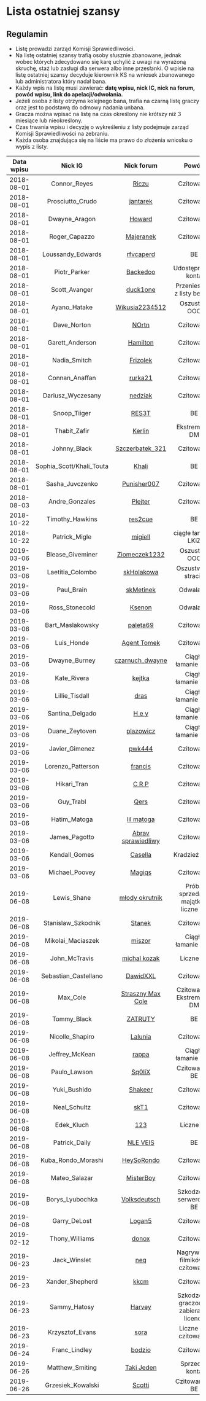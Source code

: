 # Lista ostatniej szansy

## Regulamin

+ Listę prowadzi zarząd Komisji Sprawiedliwości.
+ Na listę ostatniej szansy trafią osoby słusznie zbanowane, jednak wobec których zdecydowano się karę uchylić z uwagi na wyrażoną skruchę, staż lub zasługi dla serwera albo inne przesłanki. O wpisie na listę ostatniej szansy decyduje kierownik KS na wniosek zbanowanego lub administratora który nadał bana.
+ Każdy wpis na listę musi zawierać: **datę wpisu, nick IC, nick na forum, powód wpisu, link do apelacji/odwołania.**
+ Jeżeli osoba z listy otrzyma kolejnego bana, trafia na czarną listę graczy oraz jest to podstawą do odmowy nadania unbana.
+ Gracza można wpisać na listę na czas określony nie krótszy niż 3 miesiące lub nieokreślony.
+ Czas trwania wpisu i decyzję o wykreśleniu z listy podejmuje zarząd Komisji Sprawiedliwości na zebraniu.
+ Każda osoba znajdująca się na liście ma prawo do złożenia wniosku o wypis z listy.

| Data wpisu | Nick IG | Nick forum | Powód | Okres | Apelacja/Odwołanie |
| ---------- | :-----: | :--------: | :---: | :---: | :----------------: |
| 2018-08-01 | Connor_Reyes | [Riczu](https://mrucznik-rp.pl/user/7997-riczu/) | Czitowanie | - | [APELACJA](https://mrucznik-rp.pl/apelacje/8929) |
| 2018-08-01 | Prosciutto_Crudo | [jantarek](https://mrucznik-rp.pl/user/14899-jantarek/) | Czitowanie | - | [APELACJA](https://mrucznik-rp.pl/apelacje/9341) |
| 2018-08-01 | Dwayne_Aragon | [Howard](https://mrucznik-rp.pl/user/4609-howard/) | Czitowanie | - | [ODWOŁANIE](https://mrucznik-rp.pl/topic/56815-odwo%C5%82anie-sodoma-i-gomora-decyzja-w-apelacji/) |
| 2018-08-01 | Roger_Capazzo | [Majeranek](https://mrucznik-rp.pl/user/13138-majeranek/) | Czitowanie | - | [APELACJA](https://mrucznik-rp.pl/apelacje/9986) |
| 2018-08-01 | Loussandy_Edwards | [rfvcaperd](https://mrucznik-rp.pl/user/363-rfvcaperd/) | BE | - | [APELACJA](https://mrucznik-rp.pl/apelacje/10199) |
| 2018-08-01 | Piotr_Parker | [Backedoo](https://mrucznik-rp.pl/user/10248-backedoo/) | Udostępnianie konta | - | [APELACJA](https://mrucznik-rp.pl/apelacje/10255) |
| 2018-08-01 | Scott_Avanger |  [duck1one](https://mrucznik-rp.pl/user/16005-duck1one/) | Przeniesiony z listy bez UB | - | [APELACJA](https://mrucznik-rp.pl/apelacje/10159) |
| 2018-08-01 | Ayano_Hatake | [Wikusia2234512](https://mrucznik-rp.pl/user/14066-wikusia2234512/) | Oszustwo OOC | - | [APELACJA](https://mrucznik-rp.pl/apelacje/8166) |
| 2018-08-01 | Dave_Norton | [NOrtn](https://mrucznik-rp.pl/user/11045-nortn/) | Czitowanie | - | [APELACJA](https://mrucznik-rp.pl/apelacje/8403) |
| 2018-08-01 | Garett_Anderson | [Hamilton](https://mrucznik-rp.pl/user/4391-hamilton/) | Czitowanie | - | [APELACJA](https://mrucznik-rp.pl/apelacje/9756) |
| 2018-08-01 | Nadia_Smitch | [Frizolek](https://mrucznik-rp.pl/user/13802-frizolek/) | Czitowanie | - | [APELACJA](https://mrucznik-rp.pl/apelacje/10044) |
| 2018-08-01 | Connan_Anaffan | [rurka21](https://mrucznik-rp.pl/user/15392-rurka21/) | Czitowanie | - | [APELACJA](https://mrucznik-rp.pl/apelacje/10440) |
| 2018-08-01 | Dariusz_Wyczesany | [nedziak](https://mrucznik-rp.pl/user/13000-nedziak/) | Czitowanie | - | [APELACJA](https://mrucznik-rp.pl/apelacje/10663) |
| 2018-08-01 | Snoop_Tiiger | [RES3T](https://mrucznik-rp.pl/user/1187-res3t/) | BE | - | [APELACJA](https://mrucznik-rp.pl/apelacje/10920) |
| 2018-08-01 | Thabit_Zafir | [Kerlin](https://mrucznik-rp.pl/user/11631-kerlin/) | Ekstremalny DM | - | [APELACJA](https://mrucznik-rp.pl/apelacje/11950) |
| 2018-08-01 | Johnny_Black | [Szczerbatek_321](https://mrucznik-rp.pl/user/15913-szczerbatek-321/) | Czitowanie | - | [APELACJA](https://mrucznik-rp.pl/apelacje/12705) |
| 2018-08-01 | Sophia_Scott/Khali_Touta | [Khali](https://mrucznik-rp.pl/user/16189-khali/) | BE | - | [APELACJA](https://mrucznik-rp.pl/apelacje/12157) |
| 2018-08-01 | Sasha_Juvczenko | [Punisher007](https://mrucznik-rp.pl/user/17045-punisher007/) | Czitowanie | - | [APELACJA](https://mrucznik-rp.pl/apelacje/12441) |
| 2018-08-03 | Andre_Gonzales | [Plejter](https://mrucznik-rp.pl/user/15886-plejter/) | Czitowanie | - | [APELACJA](https://mrucznik-rp.pl/apelacje/karta/12575) |
| 2018-10-22 | Timothy_Hawkins | [res2cue](https://mrucznik-rp.pl/user/14346-res2cue/) | BE | - | [APELACJA](https://mrucznik-rp.pl/apelacje/11673) |
| 2018-10-22 | Patrick_Migle | [migiell](https://mrucznik-rp.pl/user/13646-migiell/) | ciągłe łamanie LKiZ | - | - |
| 2019-03-06 | Blease_Giveminer | [Ziomeczek1232](https://mrucznik-rp.pl/user/18660-ziomeczek1232/) | Oszustwo OOC | - | [APELACJA](https://mrucznik-rp.pl/apelacje/13941) |
| 2019-03-06 | Laetitia_Colombo | [skHolakowa](https://mrucznik-rp.pl/user/10380-skholakowa/) | Oszustwo w stracie | - | [APELACJA](https://mrucznik-rp.pl/apelacje/14041) |
| 2019-03-06 | Paul_Brain | [skMetinek](https://mrucznik-rp.pl/user/15814-skmetinek/) | Odwalanie | 6 miesięcy | - |
| 2019-03-06 | Ross_Stonecold | [Ksenon](https://mrucznik-rp.pl/user/14795-ksenon/) | Odwalanie | - | [WNIOSEK](https://mrucznik-rp.pl/topic/16199-wnioski-do-komisji-sprawiedliwo%C5%9Bci/page-33?p=839933#entry839933) |
| 2019-03-06 | Bart_Maslakowsky | [paleta69](https://mrucznik-rp.pl/user/17474-paleta69/) | Czitowanie | 5 miesięcy | [WNIOSEK](https://mrucznik-rp.pl/topic/16199-wnioski-do-komisji-sprawiedliwo%C5%9Bci/page-33?p=840240#entry840240) |
| 2019-03-06 | Luis_Honde | [Agent Tomek](https://mrucznik-rp.pl/user/17463-agent-tomek/) | Czitowanie | - | [APELACJA](https://mrucznik-rp.pl/apelacje/14631) |
| 2019-03-06 | Dwayne_Burney | [czarnuch_dwayne](https://mrucznik-rp.pl/user/18723-czarnuch-dwayne/) | Ciągłe łamanie LKiZ | 6 miesiący | [WNIOSEK](https://mrucznik-rp.pl/topic/16199-wnioski-do-komisji-sprawiedliwo%C5%9Bci/page-34?p=856099#entry856099) |
| 2019-03-06 | Kate_Rivera | [kejtka](https://mrucznik-rp.pl/user/6644-kejtka/) | Ciągłe łamanie LKiZ | 6 miesięcy | [WNIOSEK](https://mrucznik-rp.pl/topic/16199-wnioski-do-komisji-sprawiedliwo%C5%9Bci/page-34?p=856099#entry856099) |
| 2019-03-06 | Lillie_Tisdall | [dras](https://mrucznik-rp.pl/user/19430-dras/) | Ciągłe łamanie LKiZ | 6 miesiący | [WNIOSEK](https://mrucznik-rp.pl/topic/16199-wnioski-do-komisji-sprawiedliwo%C5%9Bci/page-34?p=856099#entry856099) |
| 2019-03-06 | Santina_Delgado | [H e y](https://mrucznik-rp.pl/user/4336-h-e-y/) | Ciągłe łamanie LKiZ | 6 miesięcy | [WNIOSEK](https://mrucznik-rp.pl/topic/16199-wnioski-do-komisji-sprawiedliwo%C5%9Bci/page-34?p=856099#entry856099) |
| 2019-03-06 | Duane_Zeytoven | [plazowicz](https://mrucznik-rp.pl/user/7600-plazowicz/) | Ciągłe łamanie LKiZ | 6 miesięcy | [WNIOSEK](https://mrucznik-rp.pl/topic/16199-wnioski-do-komisji-sprawiedliwo%C5%9Bci/page-34?p=856099#entry856099) |
| 2019-03-06 | Javier_Gimenez | [pwk444](https://mrucznik-rp.pl/user/17358-pwk444/) | Czitowanie | - | [APELACJA](https://mrucznik-rp.pl/apelacje/14700) |
| 2019-03-06 | Lorenzo_Patterson | [francis](https://mrucznik-rp.pl/user/9841-francis/) | Czitowanie | - | [APELACJA](https://mrucznik-rp.pl/apelacje/14593) |
| 2019-03-06 | Hikari_Tran | [C R P](https://mrucznik-rp.pl/user/14078-c-r-p/) | Czitowanie | - | [APELACJA](https://mrucznik-rp.pl/apelacje/14629) |
| 2019-03-06 | Guy_Trabl | [Qers](https://mrucznik-rp.pl/user/17826-qers/) | Czitowanie | - | [APELACJA](https://mrucznik-rp.pl/apelacje/14784) |
| 2019-03-06 | Hatim_Matoga | [lil matoga](https://mrucznik-rp.pl/user/13854-lil-matoga/) | Czitowanie | 6 miesięcy | [APELACJA](https://mrucznik-rp.pl/apelacje/14867) |
| 2019-03-06 | James_Pagotto | [Abrav sprawiedliwy](https://mrucznik-rp.pl/user/572-abrav-sprawiedliwy/) | Czitowanie | 6 miesięcy | [APELACJA](https://mrucznik-rp.pl/apelacje/14921) |
| 2019-03-06 | Kendall_Gomes | [Casella](https://mrucznik-rp.pl/user/9605-casella/) | Kradzież sejfu | 12 miesięcy | [APELACJA](https://mrucznik-rp.pl/apelacje/14989) |
| 2019-03-06 | Michael_Poovey | [Magiqs](https://mrucznik-rp.pl/user/1465-magiqs/) | Czitowanie | 6 miesięcy | [APELACJA](https://mrucznik-rp.pl/apelacje/15130) |
| 2019-06-08 | Lewis_Shane | [młody okrutnik](https://mrucznik-rp.pl/user/15960-m%C5%82ody-okrutnik/) | Próba sprzedaży majątku i liczne BE | - | [APELACJA](https://mrucznik-rp.pl/apelacje/15127) |
| 2019-06-08 | Stanislaw_Szkodnik | [Stanek](https://mrucznik-rp.pl/user/10032-stanek/) | Czitowanie | - | [APELACJA](https://mrucznik-rp.pl/index.php?/apelacje/15327) |
| 2019-06-08 | Mikolai_Maciaszek | [miszor](https://mrucznik-rp.pl/user/6835-miszor/) | Ciągłe łamanie LKiZ | - | [APELACJA](https://mrucznik-rp.pl/apelacje/16270) |
| 2019-06-08 | John_McTravis | [michal kozak](https://mrucznik-rp.pl/user/10957-michal-kozak/) | Liczne BE | - | [APELACJA](https://mrucznik-rp.pl/apelacje/karta/15390) |
| 2019-06-08 | Sebastian_Castellano | [DawidXXL](https://mrucznik-rp.pl/user/12645-dawidxxl/) | Czitowanie | - | [APELACJA](https://mrucznik-rp.pl/apelacje/15500) |
| 2019-06-08 | Max_Cole | [Straszny Max Cole](https://mrucznik-rp.pl/user/9390-straszny-max-cole/) | Czitowanie i Ekstremalny DM | - | [APELACJA](https://mrucznik-rp.pl/index.php?/apelacje/15565) |
| 2019-06-08 | Tommy_Black | [ZATRUTY](https://mrucznik-rp.pl/user/15589-zatruty/) | BE | 3 miesiące | [APELACJA](https://mrucznik-rp.pl/index.php?/apelacje/15588) |
| 2019-06-08 | Nicolle_Shapiro | [Lalunia](https://mrucznik-rp.pl/user/17261-lalunia/) | Czitowanie | - | [APELACJA](https://mrucznik-rp.pl/index.php?/apelacje/15675) |
| 2019-06-08 | Jeffrey_McKean | [rappa](https://mrucznik-rp.pl/user/16099-rappa/) | Ciągłe łamanie LKiZ | - | [WNIOSEK](https://mrucznik-rp.pl/topic/16199-wnioski-do-komisji-sprawiedliwo%C5%9Bci/page-38?p=902338#entry902338) |
| 2019-06-08 | Paulo_Lawson | [Sq0liX](https://mrucznik-rp.pl/user/13994-sq0lix/) | Czitowanie i BE | - | [APELACJA](https://mrucznik-rp.pl/index.php?/apelacje/15981) |
| 2019-06-08 | Yuki_Bushido | [Shakeer](https://mrucznik-rp.pl/user/8563-shakeer/) | Czitowanie | - | [APELACJA](https://mrucznik-rp.pl/apelacje/16000) |
| 2019-06-08 | Neal_Schultz | [skT1](https://mrucznik-rp.pl/user/18439-skt1/) | Czitowanie | - | [APELACJA](https://mrucznik-rp.pl/apelacje/15992) |
| 2019-06-08 | Edek_Kluch | [123](https://mrucznik-rp.pl/user/9238-123/) | Liczne BE | - | [WNIOSEK](https://mrucznik-rp.pl/topic/16199-wnioski-do-komisji-sprawiedliwo%C5%9Bci/page-38?p=908718#entry908718) |
| 2019-06-08 | Patrick_Daily | [NLE VEIS](https://mrucznik-rp.pl/user/15403-nle-veis/) | BE | 4 miesiące | [WNIOSEK](https://mrucznik-rp.pl/topic/16199-wnioski-do-komisji-sprawiedliwo%C5%9Bci/page-39?p=913416#entry913416) |
| 2019-06-08 | Kuba_Rondo_Morashi | [HeySoRondo](https://mrucznik-rp.pl/user/1858-heysorondo/) | Czitowanie | - | [APELACJA](https://mrucznik-rp.pl/apelacje/16232) |
| 2019-06-08 | Mateo_Salazar | [MisterBoy](https://mrucznik-rp.pl/user/19904-misterboy/) | Czitowanie | - | [APELACJA](https://mrucznik-rp.pl/apelacje/16269) |
| 2019-06-08 | Borys_Lyubochka | [Volksdeutsch](https://mrucznik-rp.pl/user/6755-volksdeutsch/) | Szkodzenie serwerowi i BE | 6 miesięcy | [APELACJA](https://mrucznik-rp.pl/apelacje/16211) |
| 2019-06-08 | Garry_DeLost | [Logan5](https://mrucznik-rp.pl/user/4744-logan5/) | Czitowanie | - | [APELACJA](https://mrucznik-rp.pl/index.php?/apelacje/16278) |
| 2019-02-12 | Thony_Williams | [donox](https://mrucznik-rp.pl/user/19134-donox/) | Czitowanie | 6 miesięcy | [APELACJA](https://mrucznik-rp.pl/apelacje/15048) |
| 2019-06-23 | Jack_Winslet | [neq](https://mrucznik-rp.pl/user/3514-neq/) | Nagrywanie filmików z czitowania | - | [APELACJA](https://mrucznik-rp.pl/apelacje/16397) |
| 2019-06-23 | Xander_Shepherd | [kkcm](https://mrucznik-rp.pl/user/1726-kkcm/) | Czitowanie | 6 miesięcy | [APELACJA](https://mrucznik-rp.pl/topic/76465-ks-apelacje-pisane-za-inn%C4%85-osob%C4%99/page-2?p=923344#entry923344) |
| 2019-06-23 | Sammy_Hatosy | [Harvey](https://mrucznik-rp.pl/user/18534-harvey/) | Szkodzenie graczom - zabieranie licencji | - | [APELACJA](https://mrucznik-rp.pl/apelacje/16437) |
| 2019-06-23 | Krzysztof_Evans | [sora](https://mrucznik-rp.pl/user/13461-sora/) | Liczne BE, czitowanie | - | [APELACJA](https://mrucznik-rp.pl/apelacje/16443) |
| 2019-06-24 | Franc_Lindley | [bodzio](https://mrucznik-rp.pl/user/1346-bodzio/) | Czitowanie | - | [APELACJA](https://mrucznik-rp.pl/index.php?/apelacje/16398) | 
| 2019-06-26 | Matthew_Smiting | [Taki Jeden](https://mrucznik-rp.pl/user/1063-taki-jeden/) | Sprzedaż konta | - | [APELACJA](https://mrucznik-rp.pl/apelacje/16453) |
| 2019-06-26 | Grzesiek_Kowalski | [Scotti](https://mrucznik-rp.pl/user/19748-scotti/) | Czitowanie + BE | - | [APELACJA](https://mrucznik-rp.pl/apelacje/16466) |
